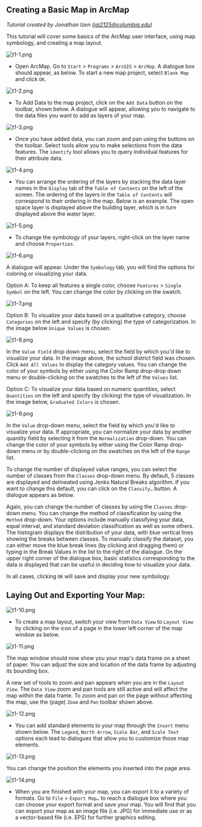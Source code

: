 ## Creating a Basic Map in ArcMap

*Tutorial created by Jonathan Izen (jai2125@columbia.edu)*

This tutorial will cover some basics of the ArcMap user interface, using map symbology, and creating a map layout.

![t1-1.png](https://github.com/jai2125/gis_tutorials/blob/master/Images/Tutorial_01/t1_1.PNG)

* Open ArcMap. Go to `Start` > `Programs` > `ArcGIS` > `ArcMap`. A dialogue box should appear, as below. To start a new map project, select `Blank Map` and click `OK`.

![t1-2.png](https://github.com/jai2125/gis_tutorials/blob/master/Images/Tutorial_01/t1_2.PNG)

* To Add Data to the map project, click on the `Add Data` button on the toolbar, shown below. A dialogue will appear, allowing you to navigate to the data files you want to add as layers of your map.

![t1-3.png](https://github.com/jai2125/gis_tutorials/blob/master/Images/Tutorial_01/t1_3.PNG)

* Once you have added data, you can zoom and pan using the buttons on the toolbar. Select tools allow you to make selections from the data features. The `identify` tool allows you to query individual features for their attribute data.

![t1-4.png](https://github.com/jai2125/gis_tutorials/blob/master/Images/Tutorial_01/t1_4.PNG)

* You can arrange the ordering of the layers by stacking the data layer names in the `Display` tab of the `Table of Contents` on the left of the screen. The ordering of the layers in the `Table of Contents` will correspond to their ordering in the map. Below is an example. The open space layer is displayed above the building layer, which is in turn displayed above the water layer.

![t1-5.png](https://github.com/jai2125/gis_tutorials/blob/master/Images/Tutorial_01/t1_5.PNG)

* To change the symbology of your layers, right-click on the layer name and choose `Properties`.

![t1-6.png](https://github.com/jai2125/gis_tutorials/blob/master/Images/Tutorial_01/t1_6.PNG)

A dialogue will appear. Under the `Symbology` tab, you will find the options for coloring or visualizing your data.

Option A: To keep all features a single color, choose `Features` > `Single Symbol` on the left. You can change the color by clicking on the swatch.

![t1-7.png](https://github.com/jai2125/gis_tutorials/blob/master/Images/Tutorial_01/t1_7.PNG)

Option B: To visualize your data based on a qualitative category, choose `Categories` on the left and specify (by clicking) the type of categorization. In the image below `Unique Values` is chosen.

![t1-8.png](https://github.com/jai2125/gis_tutorials/blob/master/Images/Tutorial_01/t1_8.PNG)

In the `Value Field` drop down menu, select the field by which you'd like to visualize your data. In the image above, the school district field was chosen. Click `Add All Values` to display the category values. You can change the color of your symbols by either using the Color Ramp drop-drop down menu or double-clicking on the swatches to the left of the `Values` list.

Option C: To visualize your data based on numeric quantities, select `Quantities` on the left and specify (by clicking) the type of visualization. In the image below, `Graduated Colors` is chosen.

![t1-9.png](https://github.com/jai2125/gis_tutorials/blob/master/Images/Tutorial_01/t1_9.PNG)

In the `Value` drop-down menu, select the field by which you'd like to visualize your data. If appropriate, you can normalize your data by another quantity field by selecting it from the `Normalization` drop-down. You can change the color of your symbols by either using the Color Ramp drop-down menu or by double-clicking on the swatches on the left of the `Range` list.

To change the number of displayed value ranges, you can select the number of classes from the `Classes` drop-down menu. By default, 5 classes are displayed and delineated using Jenks Natural Breaks algorithm. If you want to change this default, you can click on the `Classify…` button. A dialogue appears as below.

Again, you can change the number of classes by using the `Classes` drop-down menu. You can change the method of classification by using the `Method` drop-down. Your options include manually classifying your data, equal interval, and standard deviation classification as well as some others. The histogram displays the distribution of your data, with blue vertical lines showing the breaks between classes. To manually classify the dataset, you can either move the blue break lines (by clicking and dragging them) or typing in the Break Values in the list to the right of the dialogue. On the upper right corner of the dialogue box, basic statistics corresponding to the data is displayed that can be useful in deciding how to visualize your data.

In all cases, clicking `OK` will save and display your new symbology.

## Laying Out and Exporting Your Map:

![t1-10.png](https://github.com/jai2125/gis_tutorials/blob/master/Images/Tutorial_01/t1_10.PNG)

* To create a map layout, switch your view from `Data View` to `Layout View` by clicking on the icon of a page in the lower left corner of the map window as below.

![t1-11.png](https://github.com/jai2125/gis_tutorials/blob/master/Images/Tutorial_01/t1_11.PNG)

The map window should now show you your map's data frame on a sheet of paper. You can adjust the size and location of the data frame by adjusting its bounding box.

A new set of tools to zoom and pan appears when you are in the `Layout View`. The `Data View` zoom and pan tools are still active and will affect the map within the data frame. To zoom and pan on the page without affecting the map, use the (page) `Zoom` and `Pan` toolbar shown above.

![t1-12.png](https://github.com/jai2125/gis_tutorials/blob/master/Images/Tutorial_01/t1_12.PNG)

* You can add standard elements to your map through the `Insert` menu shown below. The `Legend`, `North Arrow`, `Scale Bar`, and `Scale Text` options each lead to dialogues that allow you to customize those map elements.

![t1-13.png](https://github.com/jai2125/gis_tutorials/blob/master/Images/Tutorial_01/t1_13.PNG)

You can change the position the elements you inserted into the page area.

![t1-14.png](https://github.com/jai2125/gis_tutorials/blob/master/Images/Tutorial_01/t1_14.PNG)

* When you are finished with your map, you can export it to a variety of formats. Go to `File` > `Export Map…` to reach a dialogue box where you can choose your export format and save your map. You will find that you can export your map as an image file (i.e. JPG) for immediate use or as a vector-based file (i.e. EPS) for further graphics editing.
